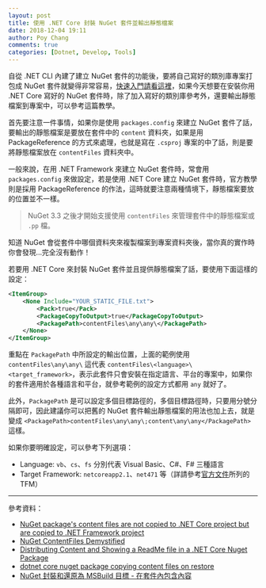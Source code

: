 ```yaml
---
layout: post
title: 使用 .NET Core 封裝 NuGet 套件並輸出靜態檔案
date: 2018-12-04 19:11
author: Poy Chang
comments: true
categories: [Dotnet, Develop, Tools]
---
```


自從 .NET CLI 內建了建立 NuGet 套件的功能後，要將自己寫好的類別庫專案打包成 NuGet 套件就變得非常容易，[快速入門請看這裡](https://docs.microsoft.com/zh-tw/nuget/quickstart/create-and-publish-a-package-using-the-dotnet-cli?WT.mc_id=DT-MVP-5003022)，如果今天想要在安裝你用 .NET Core 寫好的 NuGet 套件時，除了加入寫好的類別庫參考外，還要輸出靜態檔案到專案中，可以參考這篇教學。

首先要注意一件事情，如果你是使用 `packages.config` 來建立 NuGet 套件了話，要輸出的靜態檔案是要放在套件中的 `content` 資料夾，如果是用 PackageReference 的方式來處理，也就是寫在 `.csproj` 專案的中了話，則是要將靜態檔案放在 `contentFiles` 資料夾中。

一般來說，在用 .NET Framework 來建立 NuGet 套件時，常會用 `packages.config` 來做設定，若是使用 .NET Core 建立 NuGet 套件時，官方教學則是採用 PackageReference 的作法，這時就要注意兩種情境下，靜態檔案要放的位置並不一樣。

>NuGet 3.3 之後才開始支援使用 `contentFiles` 來管理套件中的靜態檔案或 `.pp` 檔。

知道 NuGet 會從套件中哪個資料夾來複製檔案到專案資料夾後，當你真的實作時你會發現...完全沒有動作！

若要用 .NET Core 來封裝 NuGet 套件並且提供靜態檔案了話，要使用下面這樣的設定：

```xml
<ItemGroup>
    <None Include="YOUR_STATIC_FILE.txt">
        <Pack>true</Pack>
        <PackageCopyToOutput>true</PackageCopyToOutput>
        <PackagePath>contentFiles\any\any\</PackagePath>
    </None>
</ItemGroup>
```

重點在 `PackagePath` 中所設定的輸出位置，上面的範例使用 `contentFiles\any\any\` 這代表 `contentFiles\<language>\<target_framework>`，表示此套件只會安裝在指定語言、平台的專案中，如果你的套件適用於各種語言和平台，就參考範例的設定方式都用 `any` 就好了。

此外，`PackagePath` 是可以設定多個目標路徑的，多個目標路徑時，只要用分號分隔即可，因此建議你可以把舊的 NuGet 套件輸出靜態檔案的用法也加上去，就是變成 `<PackagePath>contentFiles\any\any\;content\any\any</PackagePath>` 這樣。

如果你要明確設定，可以參考下列選項：

- Language: `vb`、`cs`、`fs` 分別代表 Visual Basic、C#、F# 三種語言
- Target Framework: `netcoreapp2.1`、`net471` 等（詳請參考[官方文件](https://docs.microsoft.com/zh-tw/dotnet/standard/frameworks?WT.mc_id=DT-MVP-5003022)所列的 TFM）

---

參考資料：

- [NuGet package's content files are not copied to .NET Core project but are copied to .NET Framework project](https://github.com/NuGet/Home/issues/6548#issuecomment-364278875)
- [NuGet ContentFiles Demystified](https://blog.nuget.org/20160126/nuget-contentFiles-demystified.html)
- [Distributing Content and Showing a ReadMe file in a .NET Core Nuget Package](https://weblog.west-wind.com/posts/2018/Jan/29/Distributing-Content-and-Showing-a-ReadMe-file-in-a-NET-Core-Nuget-Package)
- [dotnet core nuget package copying content files on restore](https://stackoverflow.com/questions/49425012/dotnet-core-nuget-package-copying-content-files-on-restore)
- [NuGet 封裝和還原為 MSBuild 目標 - 在套件內包含內容](https://docs.microsoft.com/zh-tw/nuget/reference/msbuild-targets?WT.mc_id=DT-MVP-5003022#including-content-in-a-package)
